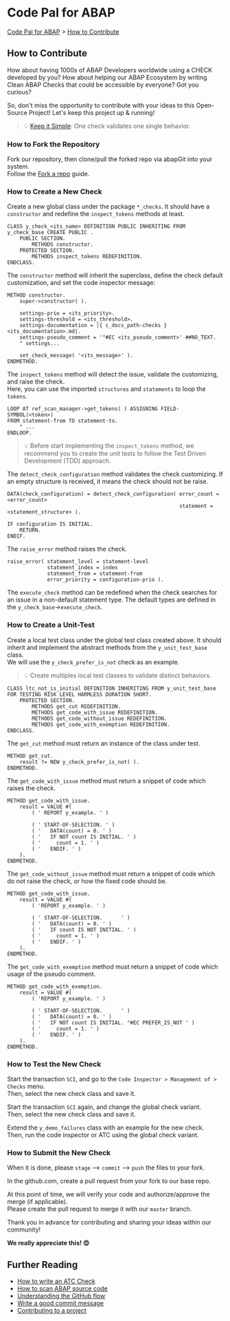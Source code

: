 # Code Pal for ABAP

[Code Pal for ABAP](../README.md) > [How to Contribute](how-to-contribute.md)

## How to Contribute

How about having 1000s of ABAP Developers worldwide using a CHECK developed by you? How about helping our ABAP Ecosystem by writing Clean ABAP Checks that could be accessible by everyone? Got you curious?  

So, don't miss the opportunity to contribute with your ideas to this Open-Source Project! Let's keep this project up & running!

> :bulb: [Keep it Simple](https://en.wikipedia.org/wiki/KISS_principle): One check validates one single behavior.

### How to Fork the Repository

Fork our repository, then clone/pull the forked repo via abapGit into your system.  
Follow the [Fork a repo](https://docs.github.com/en/github/getting-started-with-github/fork-a-repo) guide.

### How to Create a New Check

Create a new global class under the package `*_checks`. It should have a `constructor` and redefine the `inspect_tokens` methods at least.

```abap
CLASS y_check_<its_name> DEFINITION PUBLIC INHERITING FROM y_check_base CREATE PUBLIC .
    PUBLIC SECTION.
        METHODS constructor.
    PROTECTED SECTION.
        METHODS inspect_tokens REDEFINITION.
ENDCLASS.
```

The `constructor` method will inherit the superclass, define the check default customization, and set the code inspector message:

```abap
METHOD constructor.
    super->constructor( ).

    settings-prio = <its_priority>.
    settings-threshold = <its_threshold>.
    settings-documentation = |{ c_docs_path-checks }<its_documentation>.md|.
    settings-pseudo_comment = '"#EC <its_pseudo_comment>' ##NO_TEXT.
    " settings...

    set_check_message( '<its_message>' ).
ENDMETHOD.
```

The `inspect_tokens` method will detect the issue, validate the customizing, and raise the check.  
Here, you can use the imported `structures` and `statements` to loop the `tokens`.

```abap
LOOP AT ref_scan_manager->get_tokens( ) ASSIGNING FIELD-SYMBOL(<token>)
FROM statement-from TO statement-to.
    " ...
ENDLOOP.
```

> :bulb: Before start implementing the `inspect_tokens` method, we recommend you to create the unit tests to follow the Test Driven Development (TDD) approach.

The `detect_check_configuration` method validates the check customizing.
If an empty structure is received, it means the check should not be raise.

```abap
DATA(check_configuration) = detect_check_configuration( error_count = <error_count>
                                                        statement = <statement_structure> ).

IF configuration IS INITIAL.
    RETURN.
ENDIF.
```

The `raise_error` method raises the check.

```abap
raise_error( statement_level = statement-level
             statement_index = index
             statement_from = statement-from
             error_priority = configuration-prio ).
```

The `execute_check` method can be redefined when the check searches for an issue in a non-default statement type. The default types are defined in the `y_check_base`->`execute_check`.

### How to Create a Unit-Test

Create a local test class under the global test class created above. It should inherit and implement the abstract methods from the `y_unit_test_base` class.  
We will use the `y_check_prefer_is_not` check as an example.

> :bulb: Create multiples local test classes to validate distinct behaviors.

```abap
CLASS ltc_not_is_initial DEFINITION INHERITING FROM y_unit_test_base FOR TESTING RISK LEVEL HARMLESS DURATION SHORT.
    PROTECTED SECTION.
        METHODS get_cut REDEFINITION.
        METHODS get_code_with_issue REDEFINITION.
        METHODS get_code_without_issue REDEFINITION.
        METHODS get_code_with_exemption REDEFINITION.
ENDCLASS.
```

The `get_cut` method must return an instance of the class under test.

```abap
METHOD get_cut.
    result ?= NEW y_check_prefer_is_not( ).
ENDMETHOD.
```

The `get_code_with_issue` method must return a snippet of code which raises the check.  

```abap
METHOD get_code_with_issue.
    result = VALUE #(
        ( ' REPORT y_example. ' )

        ( ' START-OF-SELECTION. ' )
        ( '   DATA(count) = 0. ' )
        ( '   IF NOT count IS INITIAL. ' )
        ( '     count = 1. ' )
        ( '   ENDIF. ' )
    ).
ENDMETHOD.
```

The `get_code_without_issue` method must return a snippet of code which do not raise the check, or how the fixed code should be.

```abap
METHOD get_code_with_issue.
    result = VALUE #(
        ( 'REPORT y_example. ' )

        ( ' START-OF-SELECTION.      ' )
        ( '   DATA(count) = 0. ' )
        ( '   IF count IS NOT INITIAL. ' )
        ( '     count = 1. ' )
        ( '   ENDIF. ' )
    ).
ENDMETHOD.
```

The `get_code_with_exemption` method must return a snippet of code which usage of the pseudo comment.

```abap
METHOD get_code_with_exemption.
    result = VALUE #(
        ( 'REPORT y_example. ' )

        ( ' START-OF-SELECTION.      ' )
        ( '   DATA(count) = 0. ' )
        ( '   IF NOT count IS INITIAL. "#EC PREFER_IS_NOT ' )
        ( '     count = 1. ' )
        ( '   ENDIF. ' )
    ).
ENDMETHOD.
```

### How to Test the New Check

Start the transaction `SCI`, and go to the `Code Inspector > Management of > Checks` menu.  
Then, select the new check class and save it.

Start the transaction `SCI` again, and change the global check variant.  
Then, select the new check class and save it.

Extend the `y_demo_failures` class with an example for the new check.  
Then, run the code inspector or ATC using the global check variant.

### How to Submit the New Check

When it is done, please `stage` --> `commit` --> `push` the files to your fork.

In the github.com, create a pull request from your fork to our base repo.

At this point of time, we will verify your code and authorize/approve the merge (if applicable).  
Please create the pull request to merge it with our `master` branch.

Thank you in advance for contributing and sharing your ideas within our community!

**We really appreciate this! :heart_eyes:**

## Further Reading

- [How to write an ATC Check](https://www.sap.com/documents/2018/09/905bfdab-1a7d-0010-87a3-c30de2ffd8ff.html)
- [How to scan ABAP source code](https://www.abapoptimizer.com/blog/how-to-scan-abap)
- [Understanding the GitHub flow](https://guides.github.com/introduction/flow/)
- [Write a good commit message](https://chris.beams.io/posts/git-commit/)
- [Contributing to a project](https://docs.abapgit.org/guide-contributing.html)
